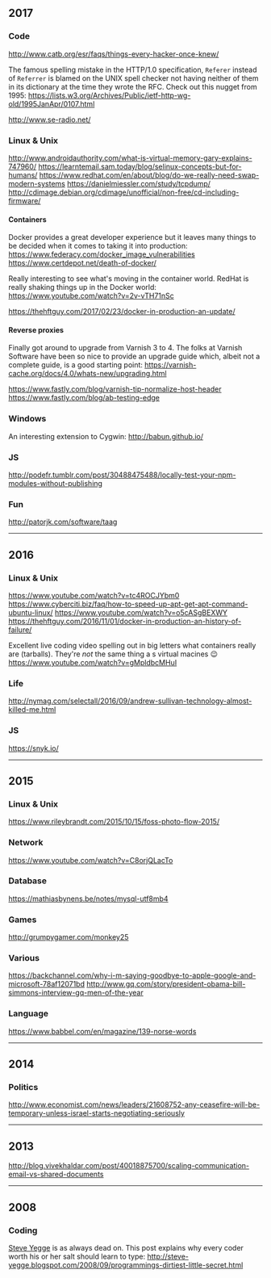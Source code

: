 ## 2017

### Code
http://www.catb.org/esr/faqs/things-every-hacker-once-knew/

The famous spelling mistake in the HTTP/1.0 specification, `Referer`
instead of `Referrer` is blamed on the UNIX spell checker not having
neither of them in its dictionary at the time they wrote the
RFC. Check out this nugget from 1995:
https://lists.w3.org/Archives/Public/ietf-http-wg-old/1995JanApr/0107.html

http://www.se-radio.net/

### Linux & Unix
http://www.androidauthority.com/what-is-virtual-memory-gary-explains-747960/
https://learntemail.sam.today/blog/selinux-concepts-but-for-humans/
https://www.redhat.com/en/about/blog/do-we-really-need-swap-modern-systems
https://danielmiessler.com/study/tcpdump/
http://cdimage.debian.org/cdimage/unofficial/non-free/cd-including-firmware/

#### Containers
Docker provides a great developer experience but it leaves many things
to be decided when it comes to taking it into production:
https://www.federacy.com/docker_image_vulnerabilities
https://www.certdepot.net/death-of-docker/

Really interesting to see what's moving in the container world. RedHat
is really shaking things up in the Docker world:
https://www.youtube.com/watch?v=2v-vTH71nSc

https://thehftguy.com/2017/02/23/docker-in-production-an-update/

#### Reverse proxies 

Finally got around to upgrade from Varnish 3 to 4. The folks at
Varnish Software have been so nice to provide an upgrade guide which,
albeit not a complete guide, is a good starting point:
https://varnish-cache.org/docs/4.0/whats-new/upgrading.html

https://www.fastly.com/blog/varnish-tip-normalize-host-header
https://www.fastly.com/blog/ab-testing-edge

### Windows
An interesting extension to Cygwin: 
http://babun.github.io/

### JS
http://podefr.tumblr.com/post/30488475488/locally-test-your-npm-modules-without-publishing

### Fun
http://patorjk.com/software/taag

---

## 2016

### Linux & Unix
https://www.youtube.com/watch?v=tc4ROCJYbm0
https://www.cyberciti.biz/faq/how-to-speed-up-apt-get-apt-command-ubuntu-linux/
https://www.youtube.com/watch?v=o5cASgBEXWY
https://thehftguy.com/2016/11/01/docker-in-production-an-history-of-failure/

Excellent live coding video spelling out in big letters what
containers really are (tarballs). They're *not* the same thing a s
virtual macines 😉
https://www.youtube.com/watch?v=gMpldbcMHuI

### Life
http://nymag.com/selectall/2016/09/andrew-sullivan-technology-almost-killed-me.html

### JS
https://snyk.io/

---

## 2015

### Linux & Unix
https://www.rileybrandt.com/2015/10/15/foss-photo-flow-2015/

### Network
https://www.youtube.com/watch?v=C8orjQLacTo

### Database
https://mathiasbynens.be/notes/mysql-utf8mb4

### Games
http://grumpygamer.com/monkey25

### Various
https://backchannel.com/why-i-m-saying-goodbye-to-apple-google-and-microsoft-78af12071bd
http://www.gq.com/story/president-obama-bill-simmons-interview-gq-men-of-the-year

### Language
https://www.babbel.com/en/magazine/139-norse-words

---

## 2014

### Politics
http://www.economist.com/news/leaders/21608752-any-ceasefire-will-be-temporary-unless-israel-starts-negotiating-seriously

---

## 2013

http://blog.vivekhaldar.com/post/40018875700/scaling-communication-email-vs-shared-documents

---

## 2008

### Coding

[Steve Yegge](http://steve-yegge.blogspot.com) is as always dead
on. This post explains why every coder worth his or her salt should
learn to type:
http://steve-yegge.blogspot.com/2008/09/programmings-dirtiest-little-secret.html
